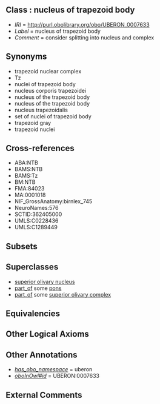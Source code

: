 
## Class : nucleus of trapezoid body

 * *IRI* = http://purl.obolibrary.org/obo/UBERON_0007633
 * *Label* = nucleus of trapezoid body
 * *Comment* = consider splitting into nucleus and complex

## Synonyms

 * trapezoid nuclear complex
 * Tz
 * nuclei of trapezoid body
 * nucleus corporis trapezoidei
 * nucleus of the trapezoid body
 * nucleus of the trapezoid body
 * nucleus trapezoidalis
 * set of nuclei of trapezoid body
 * trapezoid gray
 * trapezoid nuclei

## Cross-references

 * ABA:NTB
 * BAMS:NTB
 * BAMS:Tz
 * BM:NTB
 * FMA:84023
 * MA:0001018
 * NIF_GrossAnatomy:birnlex_745
 * NeuroNames:576
 * SCTID:362405000
 * UMLS:C0228436
 * UMLS:C1289449

## Subsets


## Superclasses

 * [superior olivary nucleus](../../UBERON/47/UBERON_0007247.md)
 * [part_of](../../BFO/50/BFO_0000050.md) some [pons](../../UBERON/88/UBERON_0000988.md)
 * [part_of](../../BFO/50/BFO_0000050.md) some [superior olivary complex](../../UBERON/28/UBERON_0002128.md)

## Equivalencies


## Other Logical Axioms


## Other Annotations

 * *[has_obo_namespace](../../ce/oboInOwl#hasOBONamespace.md)* = uberon
 * *[oboInOwl#id](../../id/oboInOwl#id.md)* = UBERON:0007633

## External Comments

